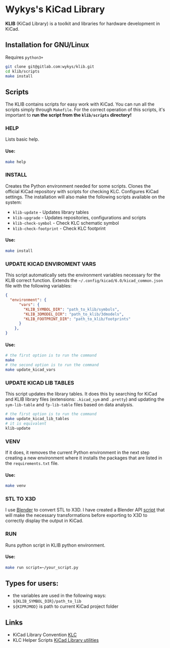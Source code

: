 # Wykys's KiCad Library

__KLIB__ (KiCad Library) is a toolkit and libraries for hardware development in KiCad.

## Installation for GNU/Linux

Requires `python3+`

```bash
git clone git@gitlab.com:wykys/klib.git
cd klib/scripts
make install
```

## Scripts

The KLIB contains scripts for easy work with KiCad. You can run all the scripts simply through `Makefile`. For the correct operation of this scripts, it's important to __run the script from the `klib/scripts` directory!__

### HELP

Lists basic help.

#### Use:

```bash
make help
```

### INSTALL

Creates the Python environment needed for some scripts. Clones the official KiCad repository with scripts for checking KLC. Configures KiCad settings. The installation will also make the following scripts available on the system:

* `klib-update` - Updates library tables
* `klib-upgrade` - Updates repositories, configurations and scripts
* `klib-check-symbol` - Check KLC schematic symbol
* `klib-check-footprint` - Check KLC footprint

#### Use:

```bash
make install
```

### UPDATE KICAD ENVIROMENT VARS

This script automatically sets the environment variables necessary for the KLIB correct function. Extends the `~/.config/kicad/6.0/kicad_common.json` file with the following variables:

```json
{
  "environment": {
      "vars": {
        "KLIB_SYMBOL_DIR": "path_to_klib/symbols",
        "KLIB_3DMODEL_DIR": "path_to_klib/3dmodels",
        "KLIB_FOOTPRINT_DIR": "path_to_klib/footprints"
      }
    },
}
```

#### Use:

```bash
# the first option is to run the command
make
# the second option is to run the command
make update_kicad_vars
```

### UPDATE KICAD LIB TABLES

This script updates the library tables. It does this by searching for KiCad and KLIB library files (extensions: `.kicad_sym` and `.pretty`) and updating the `sym-lib-table` and `fp-lib-table` files based on data analysis.

```bash
# the first option is to run the command
make update_kicad_lib_tables
# it is equivalent
klib-update
```

### VENV

If it does, it removes the current Python environment in the next step creating a new environment where it installs the packages that are listed in the `requirements.txt` file.

#### Use:

```bash
make venv
```

### STL TO X3D

I use [Blender](https://www.blender.org/) to convert STL to X3D. I have created a Blender API [script](https://github.com/wykys/klib/blob/master/scripts/blender.py) that will make the necessary transformations before exporting to X3D to correctly display the output in KiCad.

### RUN

Runs python script in KLIB python environment.

#### Use:

```bash
make run script=~/your_script.py
```


## Types for users:

* the variables are used in the following ways: `${KLIB_SYMBOL_DIR}/path_to_lib`
* `${KIPRJMOD}` is path to current KiCad project folder


## Links

* KiCad Library Convention [KLC](https://klc.kicad.org/)
* KLC Helper Scripts [KiCad Library utilities](https://gitlab.com/kicad/libraries/kicad-library-utils)
